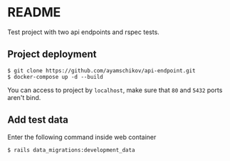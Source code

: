 # README

Test project with two api endpoints and rspec tests.

## Project deployment
```
$ git clone https://github.com/ayamschikov/api-endpoint.git
$ docker-compose up -d --build
```
You can access to project by `localhost`, make sure that `80` and `5432` ports aren't bind.

## Add test data
Enter the following command inside web container
```
$ rails data_migrations:development_data
```
